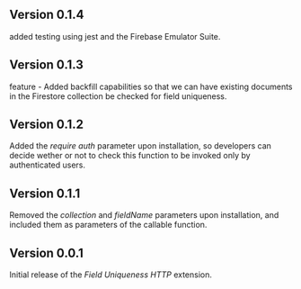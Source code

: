 ## Version 0.1.4

added testing using jest and the Firebase Emulator Suite.

## Version 0.1.3

feature - Added backfill capabilities so that we can have existing documents in the Firestore collection be checked for field uniqueness.

## Version 0.1.2

Added the _require auth_ parameter upon installation, so developers can decide wether or not to check this function to be invoked only by authenticated users.

## Version 0.1.1

Removed the _collection_ and _fieldName_ parameters upon installation, and included them as parameters of the callable function.

## Version 0.0.1

Initial release of the _Field Uniqueness HTTP_ extension.